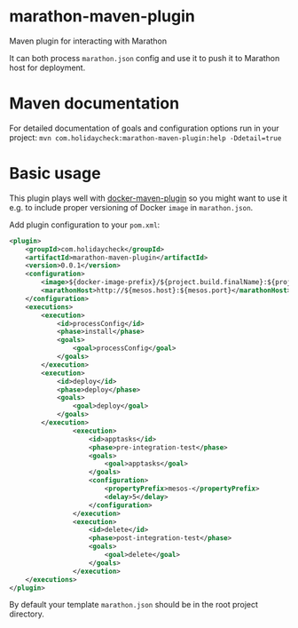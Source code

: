 marathon-maven-plugin
=====================

Maven plugin for interacting with Marathon

It can both process `marathon.json` config and use it to push it to Marathon host for deployment. 

# Maven documentation

For detailed documentation of goals and configuration options run in your project:
`mvn com.holidaycheck:marathon-maven-plugin:help -Ddetail=true`

# Basic usage

This plugin plays well with [docker-maven-plugin](https://github.com/spotify/docker-maven-plugin)
so you might want to use it e.g. to include proper versioning of Docker `image` in `marathon.json`.

Add plugin configuration to your `pom.xml`:

```xml
<plugin>
	<groupId>com.holidaycheck</groupId>
	<artifactId>marathon-maven-plugin</artifactId>
	<version>0.0.1</version>
	<configuration>
		<image>${docker-image-prefix}/${project.build.finalName}:${project.version}-${gitShortCommitId}</image>
		<marathonHost>http://${mesos.host}:${mesos.port}</marathonHost>
	</configuration>
	<executions>
		<execution>
			<id>processConfig</id>
			<phase>install</phase>
			<goals>
				<goal>processConfig</goal>
			</goals>
		</execution>
		<execution>
			<id>deploy</id>
			<phase>deploy</phase>
			<goals>
				<goal>deploy</goal>
			</goals>
		</execution>
                <execution>
                    <id>apptasks</id>
                    <phase>pre-integration-test</phase>
                    <goals>
                        <goal>apptasks</goal>
                    </goals>
                    <configuration>
                        <propertyPrefix>mesos-</propertyPrefix>
                        <delay>5</delay>
                    </configuration>
                </execution>
                <execution>
                    <id>delete</id>
                    <phase>post-integration-test</phase>
                    <goals>
                        <goal>delete</goal>
                    </goals>
                </execution>
	</executions>
</plugin>
```

By default your template `marathon.json` should be in the root project directory.
